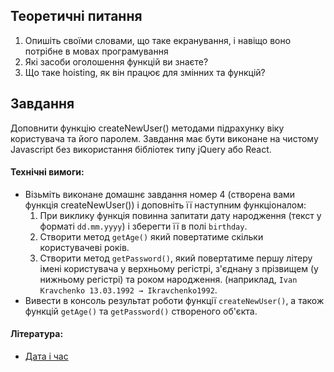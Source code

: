 ## Теоретичні питання

1. Опишіть своїми словами, що таке екранування, і навіщо воно потрібне в мовах програмування
2. Які засоби оголошення функцій ви знаєте?
3. Що таке hoisting, як він працює для змінних та функцій?

## Завдання

Доповнити функцію createNewUser() методами підрахунку віку користувача та його паролем. Завдання має бути виконане на чистому Javascript без використання бібліотек типу jQuery або React.

#### Технічні вимоги:

- Візьміть виконане домашнє завдання номер 4 (створена вами функція createNewUser()) і доповніть її наступним функціоналом:
  1. При виклику функція повинна запитати дату народження (текст у форматі `dd.mm.yyyy`) і зберегти її в полі `birthday`.
  2. Створити метод `getAge()` який повертатиме скільки користувачеві років.
  3. Створити метод `getPassword()`, який повертатиме першу літеру імені користувача у верхньому регістрі, з'єднану з прізвищем (у нижньому регістрі) та роком народження. (наприклад, `Ivan Kravchenko 13.03.1992 → Ikravchenko1992`.
- Вивести в консоль результат роботи функції `createNewUser()`, а також функцій `getAge()` та `getPassword()` створеного об'єкта.

#### Література:

- [Дата і час](https://learn.javascript.ru/datetime)
